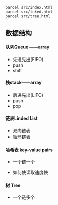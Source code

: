 ```parcel src/index.html```<br>
```parcel src/lnked.html```<br>
```parcel src/tree.html```<br>

## 数据结构

#### 队列Queue ——array

- 先进先出(FIFO)
- push
- shift

#### 栈stack——array

- 后进先出(LIFO)
- push
- pop

#### 链表Linded List

- 双向链表
- 循环链表

#### 哈希表 key-value pairs

- 一个链一个

- 如何使读取速度快

#### 树 Tree

- 一个链多个
